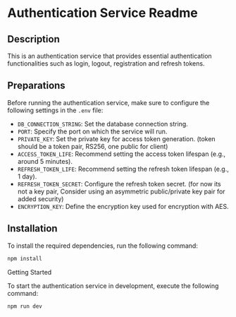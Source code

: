 # Authentication Service Readme

## Description
This is an authentication service that provides essential authentication functionalities such as login, logout, registration and refresh tokens.

## Preparations
Before running the authentication service, make sure to configure the following settings in the `.env` file:

- `DB_CONNECTION_STRING`: Set the database connection string.
- `PORT`: Specify the port on which the service will run.
- `PRIVATE_KEY`: Set the private key for access token generation. (token should be a token pair, RS256, one public for client)
- `ACCESS_TOKEN_LIFE`: Recommend setting the access token lifespan (e.g., around 5 minutes).
- `REFRESH_TOKEN_LIFE`: Recommend setting the refresh token lifespan (e.g., 1 day).
- `REFRESH_TOKEN_SECRET`: Configure the refresh token secret. (for now its not a key pair, Consider using an asymmetric public/private key pair for added security)
- `ENCRYPTION_KEY`: Define the encryption key used for encryption with AES.

## Installation
To install the required dependencies, run the following command:

```bash
npm install
```

Getting Started

To start the authentication service in development, execute the following command:

```bash
npm run dev
```